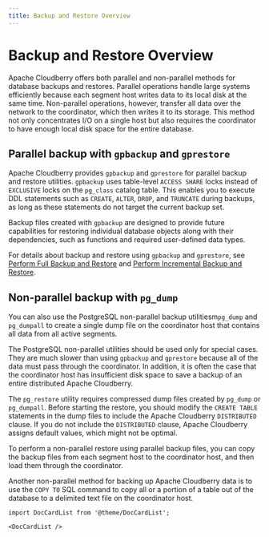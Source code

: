 ```yaml
---
title: Backup and Restore Overview
---
```


# Backup and Restore Overview

Apache Cloudberry offers both parallel and non-parallel methods for database backups and restores. Parallel operations handle large systems efficiently because each segment host writes data to its local disk at the same time. Non-parallel operations, however, transfer all data over the network to the coordinator, which then writes it to its storage. This method not only concentrates I/O on a single host but also requires the coordinator to have enough local disk space for the entire database.

## Parallel backup with `gpbackup` and `gprestore`

Apache Cloudberry provides `gpbackup` and `gprestore` for parallel backup and restore utilities. `gpbackup` uses table-level `ACCESS SHARE` locks instead of `EXCLUSIVE` locks on the `pg_class` catalog table. This enables you to execute DDL statements such as `CREATE`, `ALTER`, `DROP`, and `TRUNCATE` during backups, as long as these statements do not target the current backup set.

Backup files created with `gpbackup` are designed to provide future capabilities for restoring individual database objects along with their dependencies, such as functions and required user-defined data types.

For details about backup and restore using `gpbackup` and `gprestore`, see [Perform Full Backup and Restore](/docs/sys-admin/backup-and-restore/perform-full-backup-and-restore.md) and [Perform Incremental Backup and Restore](/docs/sys-admin/backup-and-restore/perform-incremental-backup-and-restore.md).

## Non-parallel backup with `pg_dump`

You can also use the PostgreSQL non-parallel backup utilitiesm`pg_dump` and `pg_dumpall` to create a single dump file on the coordinator host that contains all data from all active segments.

The PostgreSQL non-parallel utilities should be used only for special cases. They are much slower than using `gpbackup` and `gprestore` because all of the data must pass through the coordinator. In addition, it is often the case that the coordinator host has insufficient disk space to save a backup of an entire distributed Apache Cloudberry.

The `pg_restore` utility requires compressed dump files created by `pg_dump` or `pg_dumpall`. Before starting the restore, you should modify the `CREATE TABLE` statements in the dump files to include the Apache Cloudberry `DISTRIBUTED` clause. If you do not include the `DISTRIBUTED` clause, Apache Cloudberry assigns default values, which might not be optimal.

To perform a non-parallel restore using parallel backup files, you can copy the backup files from each segment host to the coordinator host, and then load them through the coordinator.

Another non-parallel method for backing up Apache Cloudberry data is to use the `COPY TO` SQL command to copy all or a portion of a table out of the database to a delimited text file on the coordinator host.

```mdx-code-block
import DocCardList from '@theme/DocCardList';

<DocCardList />
```

